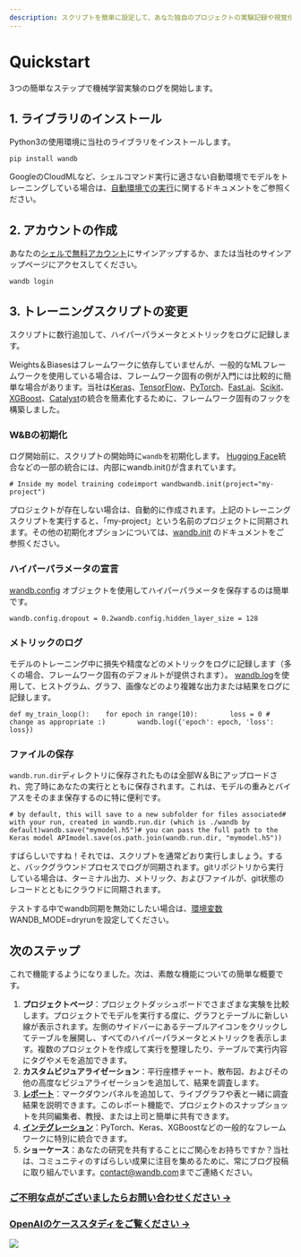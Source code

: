 ```yaml
---
description: スクリプトを簡単に設定して、あなた独自のプロジェクトの実験記録や視覚化の機能について、見てみましょう。
---
```


# Quickstart

 3つの簡単なステップで機械学習実験のログを開始します。

## 1. **ライブラリのインストール** <a id="1-install-library"></a>

Python3の使用環境に当社のライブラリをインストールします。

```text
pip install wandb
```

GoogleのCloudMLなど、シェルコマンド実行に適さない自動環境でモデルをトレーニングしている場合は、[自動環境での実行](https://docs.wandb.com/advanced/automated)に関するドキュメントをご参照ください。  


## 2. **アカウントの作成** <a id="2-create-account"></a>

あなたの[シェルで無料アカウント](https://wandb.ai/login?signup=true)にサインアップするか、または当社のサインアップページにアクセスしてください。

```text
wandb login
```

## **3. トレーニングスクリプトの変更** <a id="3-modify-your-training-script"></a>

スクリプトに数行追加して、ハイパーパラメータとメトリックをログに記録します。

Weights＆Biasesはフレームワークに依存していませんが、一般的なMLフレームワークを使用している場合は、フレームワーク固有の例が入門には比較的に簡単な場合があります。当社は[Keras](file:////integrations/keras)、[TensorFlow](file:////integrations/tensorflow)、[PyTorch](file:////integrations/pytorch)、[Fast.ai](file:////integrations/fastai)、[Scikit](file:////integrations/scikit)、[XGBoost](file:////integrations/xgboost)、[Catalyst](file:////integrations/catalyst)の統合を簡素化するために、フレームワーク固有のフックを構築しました。

### **W&Bの初期化** <a id="initialize-w-and-b"></a>

ログ開始前に、スクリプトの開始時に`wandb`を初期化します。 [Hugging Face](file:////integrations/huggingface)統合などの一部の統合には、内部にwandb.init\(\)が含まれています。

```text
# Inside my model training codeimport wandbwandb.init(project="my-project")
```

プロジェクトが存在しない場合は、自動的に作成されます。上記のトレーニングスクリプトを実行すると、「my-project」という名前のプロジェクトに同期されます。その他の初期化オプションについては、[wandb.init](https://docs.wandb.ai/v/japanese/library/init) のドキュメントをご参照ください。

### **ハイパーパラメータの宣言** <a id="declare-hyperparameters"></a>

​[wandb.config](https://docs.wandb.ai/v/japanese/library/config) オブジェクトを使用してハイパーパラメータを保存するのは簡単です。

```text
wandb.config.dropout = 0.2wandb.config.hidden_layer_size = 128
```

### **メトリックのログ** <a id="log-metrics"></a>

モデルのトレーニング中に損失や精度などのメトリックをログに記録します（多くの場合、フレームワーク固有のデフォルトが提供されます）。 [wandb.log](https://docs.wandb.ai/v/japanese/library/log)を使用して、ヒストグラム、グラフ、画像などのより複雑な出力または結果をログに記録します。

```text
def my_train_loop():    for epoch in range(10):        loss = 0 # change as appropriate :)        wandb.log({'epoch': epoch, 'loss': loss})
```

### **ファイルの保存** <a id="save-files"></a>

`wandb.run.dir`ディレクトリに保存されたものは全部W＆Bにアップロードされ、完了時にあなたの実行とともに保存されます。これは、モデルの重みとバイアスをそのまま保存するのに特に便利です。

```text
# by default, this will save to a new subfolder for files associated# with your run, created in wandb.run.dir (which is ./wandb by default)wandb.save("mymodel.h5")​# you can pass the full path to the Keras model APImodel.save(os.path.join(wandb.run.dir, "mymodel.h5"))
```

すばらしいですね！それでは、スクリプトを通常どおり実行しましょう。すると、バックグラウンドプロセスでログが同期されます。gitリポジトリから実行している場合は、ターミナル出力、メトリック、およびファイルが、git状態のレコードとともにクラウドに同期されます。

テストする中でwandb同期を無効にしたい場合は、[環境変数](https://app.gitbook.com/@weights-and-biases/s/docs/~/drafts/-MNTAj1Pg4WBXiUUFUpS/v/japanese/library/environment-variables)WANDB\_MODE=dryrunを設定してください。

## **次のステップ** <a id="next-steps"></a>



これで機能するようになりました。次は、素敵な機能についての簡単な概要です。

1. **プロジェクトページ**：プロジェクトダッシュボードでさまざまな実験を比較します。プロジェクトでモデルを実行する度に、グラフとテーブルに新しい線が表示されます。左側のサイドバーにあるテーブルアイコンをクリックしてテーブルを展開し、すべてのハイパーパラメータとメトリックを表示します。複数のプロジェクトを作成して実行を整理したり、テーブルで実行内容にタグやメモを追加できます。
2. **カスタムビジュアライゼーション**：平行座標チャート、散布図、およびその他の高度なビジュアライゼーションを追加して、結果を調査します。
3. [**レポート**](file:////reports)：マークダウンパネルを追加して、ライブグラフや表と一緒に調査結果を説明できます。このレポート機能で、プロジェクトのスナップショットを共同編集者、教授、または上司と簡単に共有できます。
4. [**インテグレーション**](file:////integrations)：PyTorch、Keras、XGBoostなどの一般的なフレームワークに特別に統合できます。
5. **ショーケース**：あなたの研究を共有することにご関心をお持ちですか？当社は、コミュニティのすばらしい成果に注目を集めるために、常にブログ投稿に取り組んでいます。[contact@wandb.com](mailto:contact@wandb.com)までご連絡ください。

### ​ **​**[**ご不明な点がございましたらお問い合わせください →**](https://app.gitbook.com/@weights-and-biases/s/docs/~/drafts/-MNTAj1Pg4WBXiUUFUpS/v/japanese/company/getting-help)**​**​ <a id="contact-us-with-questions"></a>

### ​[**OpenAIのケーススタディをご覧ください →**](https://bit.ly/wandb-learning-dexterity)**​**​[ ](https://docs.wandb.ai/) <a id="see-the-openai-case-study"></a>

![](https://gblobscdn.gitbook.com/assets%2F-Lqya5RvLedGEWPhtkjU%2F-MAedsmfoXhB-i_THY73%2F-MAeeMymG3voCEOvuTq-%2Fimage.png?alt=media&token=9869cd6e-2485-455a-908b-0b9f7149135d)

